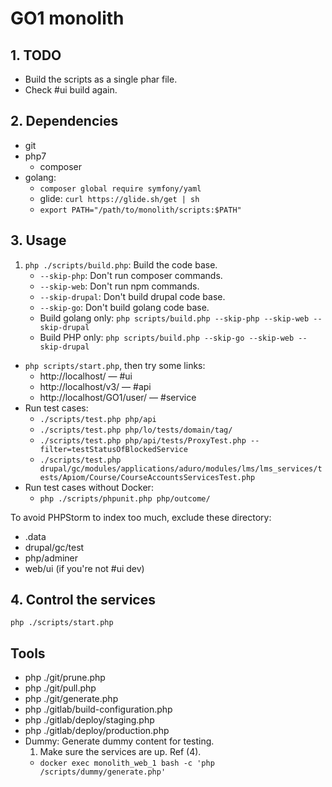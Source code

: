 GO1 monolith
====

## 1. TODO

- Build the scripts as a single phar file.
- Check #ui build again.

## 2. Dependencies

- git
- php7
    - composer
- golang:
    - `composer global require symfony/yaml`
    - glide: `curl https://glide.sh/get | sh`
    - `export PATH="/path/to/monolith/scripts:$PATH"`

## 3. Usage

1. `php ./scripts/build.php`: Build the code base.
    - `--skip-php`: Don't run composer commands. 
    - `--skip-web`: Don't run npm commands.
    - `--skip-drupal`: Don't build drupal code base.
    - `--skip-go`: Don't build golang code base.
    - Build golang only: `php scripts/build.php --skip-php --skip-web --skip-drupal`
    - Build PHP only: `php scripts/build.php --skip-go --skip-web --skip-drupal`
- `php scripts/start.php`, then try some links:
    - http://localhost/ — #ui
    - http://localhost/v3/ — #api
    - http://localhost/GO1/user/ — #service
- Run test cases:
    - `./scripts/test.php php/api`
    - `./scripts/test.php php/lo/tests/domain/tag/`
    - `./scripts/test.php php/api/tests/ProxyTest.php --filter=testStatusOfBlockedService`
    - `./scripts/test.php drupal/gc/modules/applications/aduro/modules/lms/lms_services/tests/Apiom/Course/CourseAccountsServicesTest.php`
- Run test cases without Docker:
    - `php ./scripts/phpunit.php php/outcome/`

To avoid PHPStorm to index too much, exclude these directory:

- .data
- drupal/gc/test
- php/adminer
- web/ui (if you're not #ui dev)

## 4. Control the services

    php ./scripts/start.php

## Tools

- php ./git/prune.php
- php ./git/pull.php
- php ./git/generate.php
- php ./gitlab/build-configuration.php
- php ./gitlab/deploy/staging.php
- php ./gitlab/deploy/production.php
- Dummy: Generate dummy content for testing.
    1. Make sure the services are up. Ref (4).
    - `docker exec monolith_web_1 bash -c 'php /scripts/dummy/generate.php'`
